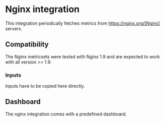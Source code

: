 # Nginx integration

This integration periodically fetches metrics from https://nginx.org/[Nginx] servers.


## Compatibility

The Nginx metricsets were tested with Nginx 1.9 and are expected to work with all version >= 1.9.

### Inputs

Inputs have to be copied here directly.

## Dashboard

The nginx integration comes with a predefined dashboard. 
